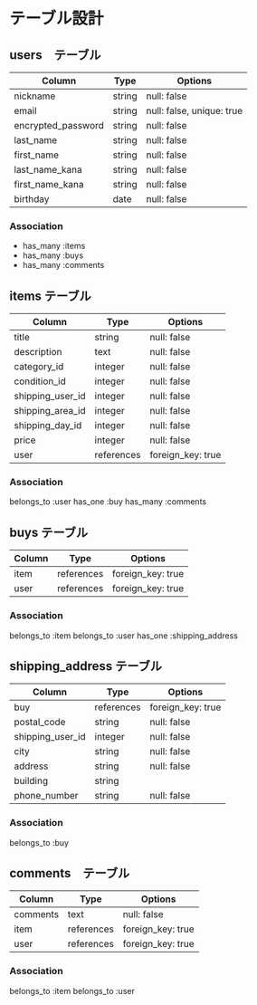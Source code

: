# テーブル設計

## users　テーブル 

| Column             | Type    | Options                   |
| ------------------ | ------- | ------------------------- |
| nickname           | string  | null: false               |
| email              | string  | null: false, unique: true |
| encrypted_password | string  | null: false               |
| last_name          | string  | null: false               |
| first_name         | string  | null: false               |
| last_name_kana     | string  | null: false               |
| first_name_kana    | string  | null: false               |
| birthday           | date    | null: false               |

### Association

- has_many :items
- has_many :buys
- has_many :comments

## items テーブル

| Column           | Type         | Options           |
| ---------------- | ------------ | ----------------- |
| title            | string       | null: false       |
| description      | text         | null: false       |
| category_id      | integer      | null: false       |
| condition_id     | integer      | null: false       |
| shipping_user_id | integer      | null: false       |
| shipping_area_id | integer      | null: false       |
| shipping_day_id  | integer      | null: false       |
| price            | integer      | null: false       |
| user             | references   | foreign_key: true |
### Association

belongs_to :user
has_one    :buy
has_many :comments 

## buys テーブル

| Column             | Type       | Options           |
| ------------------ | ---------- | ----------------- |
| item               | references | foreign_key: true |
| user               | references | foreign_key: true |

### Association

belongs_to :item
belongs_to :user
has_one :shipping_address

## shipping_address テーブル

| Column           | Type       | Options           |
| ---------------- | ---------- | ----------------- |
| buy              | references | foreign_key: true |
| postal_code      | string     | null: false       |
| shipping_user_id | integer    | null: false       |
| city             | string     | null: false       |
| address          | string     | null: false       |
| building         | string     |                   |
| phone_number     | string     | null: false       |

### Association

belongs_to :buy

## comments　テーブル

| Column           | Type       | Options           |
| ---------------- | ---------- | ----------------- |
| comments         | text       | null: false       |
| item             | references | foreign_key: true |
| user             | references | foreign_key: true |

### Association

belongs_to :item
belongs_to :user